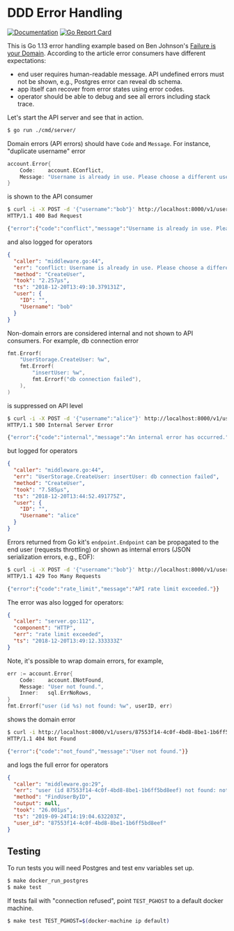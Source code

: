 # DDD Error Handling

[![Documentation](https://godoc.org/github.com/marselester/ddd-err?status.svg)](https://godoc.org/github.com/marselester/ddd-err)
[![Go Report Card](https://goreportcard.com/badge/github.com/marselester/ddd-err)](https://goreportcard.com/report/github.com/marselester/ddd-err)

This is Go 1.13 error handling example based on Ben Johnson's
[Failure is your Domain](https://middlemost.com/failure-is-your-domain/).
According to the article error consumers have different expectations:

- end user requires human-readable message. API undefined errors must not be
  shown, e.g., Postgres error can reveal db schema.
- app itself can recover from error states using error codes.
- operator should be able to debug and see all errors including stack trace.

Let's start the API server and see that in action.

```sh
$ go run ./cmd/server/
```

Domain errors (API errors) should have `Code` and `Message`. For instance, "duplicate username" error

```go
account.Error{
	Code:    account.EConflict,
	Message: "Username is already in use. Please choose a different username.",
}
```

is shown to the API consumer

```sh
$ curl -i -X POST -d '{"username":"bob"}' http://localhost:8000/v1/users
HTTP/1.1 400 Bad Request

{"error":{"code":"conflict","message":"Username is already in use. Please choose a different username."}}
```

and also logged for operators

```json
{
  "caller": "middleware.go:44",
  "err": "conflict: Username is already in use. Please choose a different username.",
  "method": "CreateUser",
  "took": "2.257µs",
  "ts": "2018-12-20T13:49:10.379131Z",
  "user": {
    "ID": "",
    "Username": "bob"
  }
}
```

Non-domain errors are considered internal and not shown to API consumers.
For example, db connection error

```go
fmt.Errorf(
	"UserStorage.CreateUser: %w",
	fmt.Errorf(
		"insertUser: %w",
		fmt.Errorf("db connection failed"),
	),
)
```

is suppressed on API level

```sh
$ curl -i -X POST -d '{"username":"alice"}' http://localhost:8000/v1/users
HTTP/1.1 500 Internal Server Error

{"error":{"code":"internal","message":"An internal error has occurred."}}
```

but logged for operators

```json
{
  "caller": "middleware.go:44",
  "err": "UserStorage.CreateUser: insertUser: db connection failed",
  "method": "CreateUser",
  "took": "7.585µs",
  "ts": "2018-12-20T13:44:52.491775Z",
  "user": {
    "ID": "",
    "Username": "alice"
  }
}
```

Errors returned from Go kit's `endpoint.Endpoint` can be propagated to the end user (requests throttling)
or shown as internal errors (JSON serialization errors, e.g., EOF):

```sh
$ curl -i -X POST -d '{"username":"bob"}' http://localhost:8000/v1/users
HTTP/1.1 429 Too Many Requests

{"error":{"code":"rate_limit","message":"API rate limit exceeded."}}
```

The error was also logged for operators:

```json
{
  "caller": "server.go:112",
  "component": "HTTP",
  "err": "rate limit exceeded",
  "ts": "2018-12-20T13:49:12.333333Z"
}
```

Note, it's possible to wrap domain errors, for example,

```go
err := account.Error{
	Code:    account.ENotFound,
	Message: "User not found.",
	Inner:   sql.ErrNoRows,
}
fmt.Errorf("user (id %s) not found: %w", userID, err)
```

shows the domain error

```sh
$ curl -i http://localhost:8000/v1/users/87553f14-4c0f-4bd8-8be1-1b6ff5bd8eef
HTTP/1.1 404 Not Found

{"error":{"code":"not_found","message":"User not found."}}
```

and logs the full error for operators

```json
{
  "caller": "middleware.go:29",
  "err": "user (id 87553f14-4c0f-4bd8-8be1-1b6ff5bd8eef) not found: not_found: User not found.: sql: no rows in result set",
  "method": "FindUserByID",
  "output": null,
  "took": "26.001µs",
  "ts": "2019-09-24T14:19:04.632203Z",
  "user_id": "87553f14-4c0f-4bd8-8be1-1b6ff5bd8eef"
}
```

## Testing

To run tests you will need Postgres and test env variables set up.

```sh
$ make docker_run_postgres
$ make test
```

If tests fail with "connection refused", point `TEST_PGHOST` to a default docker machine.

```sh
$ make test TEST_PGHOST=$(docker-machine ip default)
```
